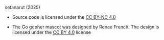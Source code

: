 setanarut (2025)

- Source code is licensed under the [CC BY-NC 4.0](https://creativecommons.org/licenses/by-nc/4.0)

- The Go gopher mascot was designed by Renee French.
The design is licensed under the [CC BY 4.0](https://creativecommons.org/licenses/by/4.0/) license